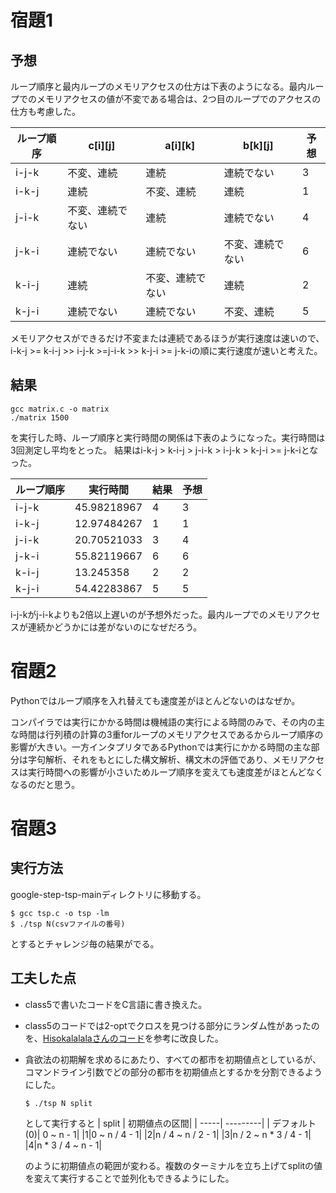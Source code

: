# 宿題1

## 予想

ループ順序と最内ループのメモリアクセスの仕方は下表のようになる。最内ループでのメモリアクセスの値が不変である場合は、2つ目のループでのアクセスの仕方も考慮した。

| ループ順序 | c[i][j]     | a[i][k]          | b[k][j]          | 予想 |
| ----- | ---------------- | ---------------- | ---------------- | -----|
| i-j-k | 不変、連続       | 連続             | 連続でない       | 3    |
| i-k-j | 連続             | 不変、連続       | 連続             | 1    |
| j-i-k | 不変、連続でない | 連続             | 連続でない       | 4    |
| j-k-i | 連続でない       | 連続でない       | 不変、連続でない | 6    |
| k-i-j | 連続             | 不変、連続でない | 連続             | 2    |
| k-j-i | 連続でない       | 連続でない       | 不変、連続       | 5    |

メモリアクセスができるだけ不変または連続であるほうが実行速度は速いので、
i-k-j >= k-i-j >> i-j-k >=j-i-k >> k-j-i >= j-k-iの順に実行速度が速いと考えた。

## 結果

```
gcc matrix.c -o matrix
./matrix 1500
```

を実行した時、ループ順序と実行時間の関係は下表のようになった。実行時間は3回測定し平均をとった。 結果はi-k-j > k-i-j > j-i-k > i-j-k > k-j-i >= j-k-iとなった。

| ループ順序 | 実行時間 | 結果| 予想|
| ------ | ----------- | ---- |----|
| i-j-k  | 45.98218967 | 4    |3|
| i-k-j  | 12.97484267 | 1    |1|
| j-i-k  | 20.70521033 | 3    |4|
| j-k-i  | 55.82119667 | 6    |6|
| k-i-j  | 13.245358   | 2    |2|
| k-j-i  | 54.42283867 | 5    |5|

i-j-kがj-i-kよりも2倍以上遅いのが予想外だった。最内ループでのメモリアクセスが連続かどうかには差がないのになぜだろう。

# 宿題2

Pythonではループ順序を入れ替えても速度差がほとんどないのはなぜか。

コンパイラでは実行にかかる時間は機械語の実行による時間のみで、その内の主な時間は行列積の計算の3重forループのメモリアクセスであるからループ順序の影響が大きい。一方インタプリタであるPythonでは実行にかかる時間の主な部分は字句解析、それをもとにした構文解析、構文木の評価であり、メモリアクセスは実行時間への影響が小さいためループ順序を変えても速度差がほとんどなくなるのだと思う。

# 宿題3

## 実行方法

google-step-tsp-mainディレクトリに移動する。
```
$ gcc tsp.c -o tsp -lm
$ ./tsp N(csvファイルの番号)
```
とするとチャレンジ毎の結果がでる。

## 工夫した点

+ class5で書いたコードをC言語に書き換えた。
+ class5のコードでは2-optでクロスを見つける部分にランダム性があったのを、[Hisokalalalaさんのコード](https://github.com/Hisokalalala/step2/blob/master/google-step-tsp/solver_myself.py)を参考に改良した。
+ 貪欲法の初期解を求めるにあたり、すべての都市を初期値点としているが、コマンドライン引数でどの部分の都市を初期値点とするかを分割できるようにした。
  ```
  $ ./tsp N split
  ```
  として実行すると
  | split | 初期値点の区間|
  | -----| ---------|
  | デフォルト(0)| 0 ~ n - 1|
  |1|0 ~ n / 4 - 1|
  |2|n / 4 ~ n / 2 - 1|
  |3|n / 2 ~ n * 3 / 4 - 1|
  |4|n * 3 / 4 ~ n - 1|

  のように初期値点の範囲が変わる。複数のターミナルを立ち上げてsplitの値を変えて実行することで並列化もできるようにした。